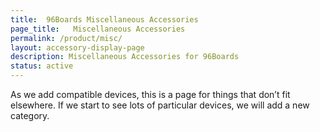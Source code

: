 ```yaml
---
title:  96Boards Miscellaneous Accessories
page_title:   Miscellaneous Accessories
permalink: /product/misc/
layout: accessory-display-page
description: Miscellaneous Accessories for 96Boards
status: active
---
```

As we add compatible devices, this is a page for things that don’t fit elsewhere. If we start to see lots of particular devices, we will add a new category.
